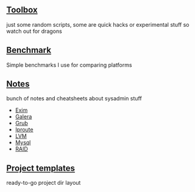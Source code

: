 ## [Toolbox](toolbox/)
just some random scripts, some are quick hacks or experimental stuff so watch out for dragons

## [Benchmark](benchmark/)
Simple benchmarks I use for comparing platforms

## [Notes](doc/)
bunch of notes and cheatsheets about sysadmin stuff

* [Exim](doc/exim.md)
* [Galera](doc/Galera.md)
* [Grub](doc/Grub.md)
* [Iproute](doc/iproute.md)
* [LVM](doc/LVM.md)
* [Mysql](doc/Mysql.md)
* [RAID](doc/RAID.md)

## [Project templates](project-templates/)
ready-to-go project dir layout
